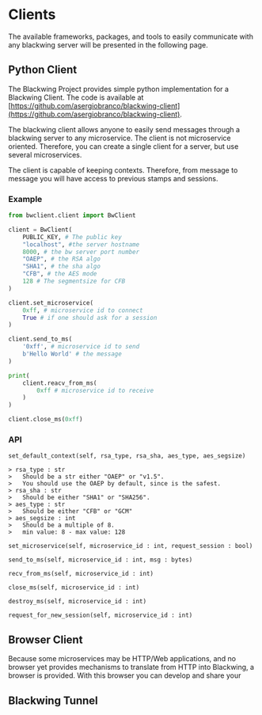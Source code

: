 # Clients

The available frameworks, packages, and tools to easily communicate with any blackwing server will be presented in the following page. 

## Python Client

The Blackwing Project provides simple python implementation for a Blackwing Client. The code is available at [https://github.com/asergiobranco/blackwing-client](https://github.com/asergiobranco/blackwing-client).

The blackwing client allows anyone to easily send messages through a blackwing server to any microservice.
The client is not microservice oriented. Therefore, you can create a single client for a server, but use several microservices.

The client is capable of keeping contexts. Therefore, from message to message you will have access to previous stamps and sessions.



### Example

```python
from bwclient.client import BwClient

client = BwClient(
    PUBLIC_KEY, # The public key
    "localhost", #the server hostname 
    8000, # the bw server port number
    "OAEP", # the RSA algo
    "SHA1", # the sha algo 
    "CFB", # the AES mode
    128 # The segmentsize for CFB
)

client.set_microservice(
    0xff, # microservice id to connect
    True # if one should ask for a session
) 

client.send_to_ms(
    '0xff', # microservice id to send
    b'Hello World' # the message
)

print(
    client.reacv_from_ms(
        0xff # microservice id to receive
    )
)

client.close_ms(0xff)
```

### API

`set_default_context(self, rsa_type, rsa_sha, aes_type, aes_segsize)`

    > rsa_type : str
    >   Should be a str either "OAEP" or "v1.5". 
    >   You should use the OAEP by default, since is the safest.
    > rsa_sha : str
    >   Should be either "SHA1" or "SHA256".
    > aes_type : str
    >   Should be either "CFB" or "GCM"
    > aes_segsize : int
    >   Should be a multiple of 8. 
    >   min value: 8 - max value: 128

`set_microservice(self, microservice_id : int, request_session : bool)`

`send_to_ms(self, microservice_id : int, msg : bytes)`

`recv_from_ms(self, microservice_id : int)`

`close_ms(self, microservice_id : int)`

`destroy_ms(self, microservice_id : int)`

`request_for_new_session(self, microservice_id : int)`

## Browser Client

Because some microservices may be HTTP/Web applications, and no browser yet provides mechanisms to translate from HTTP into Blackwing, a browser is provided.
With this browser you can develop and share your 

## Blackwing Tunnel